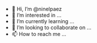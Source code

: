 - 👋 Hi, I’m @ninelpaez
- 👀 I’m interested in ...
- 🌱 I’m currently learning ...
- 💞️ I’m looking to collaborate on ...
- 📫 How to reach me ...

<!---
ninelpaez/ninelpaez is a ✨ special ✨ repository because its `README.md` (this file) appears on your GitHub profile.
You can click the Preview link to take a look at your changes.
--->
